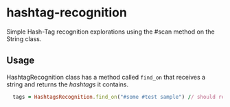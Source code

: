 # hashtag-recognition

Simple Hash-Tag recognition explorations using the #scan method on the String class.

## Usage

HashtagRecognition class has a method called `find_on` that receives a string and returns the *hashtags* it contains.

```ruby
  tags = HashtagsRecognition.find_on("#some #test sample") // should retutn  ["#some", "#test"]
